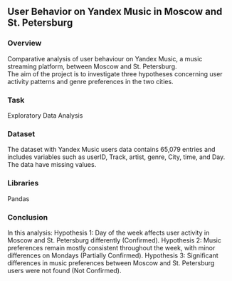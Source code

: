 ## User Behavior on Yandex Music in Moscow and St. Petersburg


### Overview
Comparative analysis of user behaviour on Yandex Music, a music streaming platform, between Moscow and St. Petersburg.  
The aim of the project is to investigate three hypotheses concerning user activity patterns and genre preferences in the two cities.
### Task
Exploratory Data Analysis
### Dataset
The dataset with Yandex Music users data contains 65,079 entries and includes variables such as userID, Track, artist, genre, City, time, and Day.   
The data have missing values.
### Libraries
Pandas

### Conclusion
In this analysis:
Hypothesis 1: Day of the week affects user activity in Moscow and St. Petersburg differently (Confirmed).
Hypothesis 2: Music preferences remain mostly consistent throughout the week, with minor differences on Mondays (Partially Confirmed).
Hypothesis 3: Significant differences in music preferences between Moscow and St. Petersburg users were not found (Not Confirmed).
